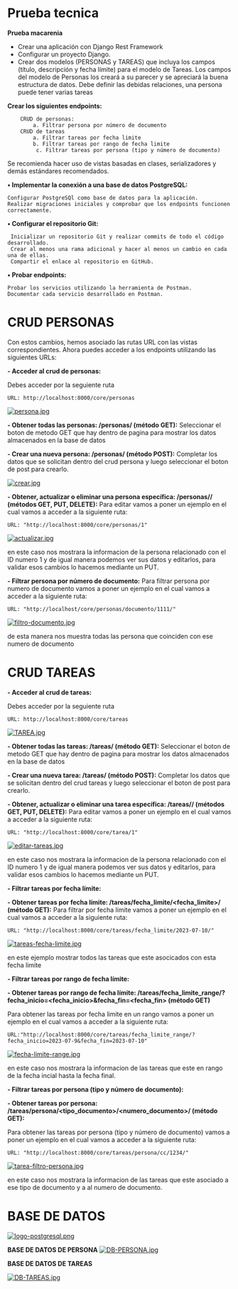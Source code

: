 # Prueba tecnica
**Prueba macarenia**
-	Crear una aplicación con Django Rest Framework
-	Configurar un proyecto Django.
-	Crear dos modelos (PERSONAS y TAREAS) que incluya los campos (título, descripción y fecha límite) para el modelo de Tareas. Los campos del modelo de Personas los creará a su parecer y se apreciará la buena estructura de datos. Debe definir las debidas relaciones, una persona puede tener varias tareas

**Crear los siguientes endpoints:**

    	CRUD de personas:
         	a. Filtrar persona por número de documento
    	CRUD de tareas
         	a. Filtrar tareas por fecha limite
         	b. Filtrar tareas por rango de fecha limite
        	 c. Filtrar tareas por persona (tipo y número de documento)
Se recomienda hacer uso de vistas basadas en clases, serializadores y demás estándares recomendados.

**•	Implementar la conexión a una base de datos PostgreSQL:**

	Configurar PostgreSQl como base de datos para la aplicación.
	Realizar migraciones iniciales y comprobar que los endpoints funcionen correctamente.

**•	Configurar el repositorio Git:**

	 Inicializar un repositorio Git y realizar commits de todo el código desarrollado.
	 Crear al menos una rama adicional y hacer al menos un cambio en cada una de ellas.
	 Compartir el enlace al repositorio en GitHub.

**•	Probar endpoints:**

	Probar los servicios utilizando la herramienta de Postman.
	Documentar cada servicio desarrollado en Postman.


# CRUD PERSONAS
Con estos cambios, hemos asociado las rutas URL con las vistas correspondientes. Ahora puedes acceder a los endpoints utilizando las siguientes URLs:

**- Acceder al crud de personas:**

Debes acceder por la seguiente ruta 

	URL: http://localhost:8000/core/personas

[![persona.jpg](https://i.postimg.cc/02jtN8ZF/persona.jpg)](https://postimg.cc/w7K5fYCQ)

**- Obtener todas las personas: /personas/ (método GET):**
Seleccionar el boton de metodo GET que hay dentro de pagina para mostrar los datos almacenados en la base de datos

**- Crear una nueva persona: /personas/ (método POST):**
Completar los datos que se solicitan dentro del crud persona y luego seleccionar el boton de post para crearlo.

[![crear.jpg](https://i.postimg.cc/XJJtww4c/crear.jpg)](https://postimg.cc/946x2w4r)

**- Obtener, actualizar o eliminar una persona específica: /personas/<id>/ (métodos GET, PUT, DELETE):**
Para editar vamos a poner un ejemplo en el cual vamos a acceder a la siguiente ruta:

	URL: "http://localhost:8000/core/personas/1"

[![actualizar.jpg](https://i.postimg.cc/PJ4CDs4R/actualizar.jpg)](https://postimg.cc/GT430f6F)

en este caso nos mostrara la informacion de la persona relacionado con el ID numero 1 y de igual manera podemos ver sus datos y editarlos, para validar esos cambios lo hacemos mediante un PUT.

**- Filtrar persona por número de documento:**
Para filtrar persona por numero de documento vamos a poner un ejemplo en el cual vamos a acceder a la siguiente ruta:

	URL: "http://localhost/core/personas/documento/1111/"

[![filtro-documento.jpg](https://i.postimg.cc/d1VpFGfZ/filtro-documento.jpg)](https://postimg.cc/QBv0kKhj)

de esta manera nos muestra todas las persona que coinciden con ese numero de documento



# CRUD TAREAS

**- Acceder al crud de tareas:**

Debes acceder por la seguiente ruta 

	URL: http://localhost:8000/core/tareas

[![TAREA.jpg](https://i.postimg.cc/6pBDzshh/TAREA.jpg)](https://postimg.cc/fJg2Trp3)

**- Obtener todas las tareas: /tareas/ (método GET):**
Seleccionar el boton de metodo GET que hay dentro de pagina para mostrar los datos almacenados en la base de datos

**- Crear una nueva tarea: /tareas/ (método POST):**
Completar los datos que se solicitan dentro del crud tareas y luego seleccionar el boton de post para crearlo.

**- Obtener, actualizar o eliminar una tarea específica: /tareas/<id>/ (métodos GET, PUT, DELETE):**
Para editar vamos a poner un ejemplo en el cual vamos a acceder a la siguiente ruta:

	URL: "http://localhost:8000/core/tarea/1"

[![editar-tareas.jpg](https://i.postimg.cc/h4d6B846/editar-tareas.jpg)](https://postimg.cc/8sTtd66m)

en este caso nos mostrara la informacion de la persona relacionado con el ID numero 1 y de igual manera podemos ver sus datos y editarlos, para validar esos cambios lo hacemos mediante un PUT.

**- Filtrar tareas por fecha límite:**

**- Obtener tareas por fecha límite: /tareas/fecha_limite/<fecha_limite>/ (método GET):**
Para filtrar por fecha limite vamos a poner un ejemplo en el cual vamos a acceder a la siguiente ruta:

	URL: "http://localhost:8000/core/tareas/fecha_limite/2023-07-10/"

[![tareas-fecha-limite.jpg](https://i.postimg.cc/pX0Dc4bH/tareas-fecha-limite.jpg)](https://postimg.cc/2VZbVHSc)

en este ejemplo mostrar todos las tareas que este asocicados con esta fecha limite

**- Filtrar tareas por rango de fecha límite:**

**- Obtener tareas por rango de fecha límite: /tareas/fecha_limite_range/?fecha_inicio=<fecha_inicio>&fecha_fin=<fecha_fin> (método GET)**

Para obtener las tareas por fecha limite en un rango vamos a poner un ejemplo en el cual vamos a acceder a la siguiente ruta:

	URL:"http://localhost:8000/core/tareas/fecha_limite_range/?fecha_inicio=2023-07-9&fecha_fin=2023-07-10"

[![fecha-limite-range.jpg](https://i.postimg.cc/6pJ9K5NL/fecha-limite-range.jpg)](https://postimg.cc/PPyGzHJP)

en este caso nos mostrara la informacion de las tareas que este en rango de la fecha incial hasta la fecha final.

**- Filtrar tareas por persona (tipo y número de documento):**

**- Obtener tareas por persona: /tareas/persona/<tipo_documento>/<numero_documento>/ (método GET):**

Para obtener las tareas por persona (tipo y número de documento) vamos a poner un ejemplo en el cual vamos a acceder a la siguiente ruta:

	URL: "http://localhost:8000/core/tareas/persona/cc/1234/"
[![tarea-filtro-persona.jpg](https://i.postimg.cc/bwwjpGBn/tarea-filtro-persona.jpg)](https://postimg.cc/VdphFN1s)


en este caso nos mostrara la informacion de las tareas que este asociado a ese tipo de documento y a al numero de documento.

# BASE DE DATOS

[![logo-postgresql.png](https://i.postimg.cc/d0VkZPqf/logo-postgresql.png)](https://postimg.cc/k2LXLHRN)

**BASE DE DATOS DE PERSONA**
[![DB-PERSONA.jpg](https://i.postimg.cc/cLJdCNYz/DB-PERSONA.jpg)](https://postimg.cc/0bhTXFVG)

**BASE DE DATOS DE TAREAS**

[![DB-TAREAS.jpg](https://i.postimg.cc/76BS04hW/DB-TAREAS.jpg)](https://postimg.cc/gXZwbfvV)
